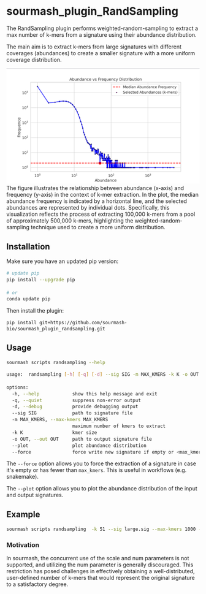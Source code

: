 # sourmash_plugin_RandSampling


The RandSampling plugin performs weighted-random-sampling to extract a max number of k-mers from a signature using their abundance distribution.

The main aim is to extract k-mers from large signatures with different coverages (abundances) to create a smaller signature with a more uniform coverage distribution.


![alt text](assets/image.png)
The figure illustrates the relationship between abundance (x-axis) and frequency (y-axis) in the context of k-mer extraction. In the plot, the median abundance frequency is indicated by a horizontal line, and the selected abundances are represented by individual dots. Specifically, this visualization reflects the process of extracting 100,000 k-mers from a pool of approximately 500,000 k-mers, highlighting the weighted-random-sampling technique used to create a more uniform distribution.



## Installation

Make sure you have an updated pip version:

```bash
# update pip
pip install --upgrade pip

# or 
conda update pip
```

Then install the plugin:


```
pip install git+https://github.com/sourmash-bio/sourmash_plugin_randsampling.git
```

## Usage

```bash
sourmash scripts randsampling --help
```

```bash
usage:  randsampling [-h] [-q] [-d] --sig SIG -m MAX_KMERS -k K -o OUT [--plot] [--force]

options:
  -h, --help            show this help message and exit
  -q, --quiet           suppress non-error output
  -d, --debug           provide debugging output
  --sig SIG             path to signature file
  -m MAX_KMERS, --max-kmers MAX_KMERS
                        maximum number of kmers to extract
  -k K                  kmer size
  -o OUT, --out OUT     path to output signature file
  --plot                plot abundance distribution
  --force               force write new signature if empty or <max_kmers
```

The `--force` option allows you to force the extraction of a signature in case it's empty or has fewer than `max_kmers`. This is useful in workflows (e.g. snakemake).

The `--plot` option allows you to plot the abundance distribution of the input and output signatures.


## Example
    
```bash
sourmash scripts randsampling  -k 51 --sig large.sig --max-kmers 1000 --plot --force -o subsampled.sig
```


### Motivation
In sourmash, the concurrent use of the scale and num parameters is not supported, and utilizing the num parameter is generally discouraged. This restriction has posed challenges in effectively obtaining a well-distributed, user-defined number of k-mers that would represent the original signature to a satisfactory degree.